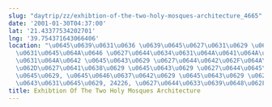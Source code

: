 ```yaml
---
slug: "daytrip/zz/exhibtion-of-the-two-holy-mosques-architecture_4665"
date: '2001-01-30T04:37:00'
lat: '21.43377534202701'
lng: '39.754371643066406'
location: "\u0645\u0639\u0631\u0636 \u0639\u0645\u0627\u0631\u0629 \u0627\u0644\u062D\
  \u0631\u0645\u064A\u0646 \u0627\u0644\u0634\u0631\u064A\u0641\u064A\u0646, \u0637\
  \u0631\u064A\u0642 \u0645\u0643\u0629 \u0627\u0644\u0642\u062F\u064A\u0645, \u0645\
  \u062D\u0627\u0641\u0638\u0629 \u0645\u0643\u0629 \u0627\u0644\u0645\u0643\u0631\
  \u0645\u0629, \u0645\u0646\u0637\u0642\u0629 \u0645\u0643\u0629 \u0627\u0644\u0645\
  \u0643\u0631\u0645\u0629, 24226, \u0627\u0644\u0633\u0639\u0648\u062F\u064A\u0629"
title: Exhibtion Of The Two Holy Mosques Architecture
---
```



